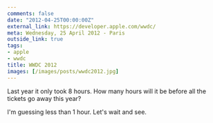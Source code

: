 ```yaml
---
comments: false
date: "2012-04-25T00:00:00Z"
external_link: https://developer.apple.com/wwdc/
meta: Wednesday, 25 April 2012 - Paris
outside_link: true
tags:
- apple
- wwdc
title: WWDC 2012
images: [/images/posts/wwdc2012.jpg]
---
```

Last year it only took 8 hours. How many hours will it be before all the tickets go away this year?

I'm guessing less than 1 hour. Let's wait and see.
